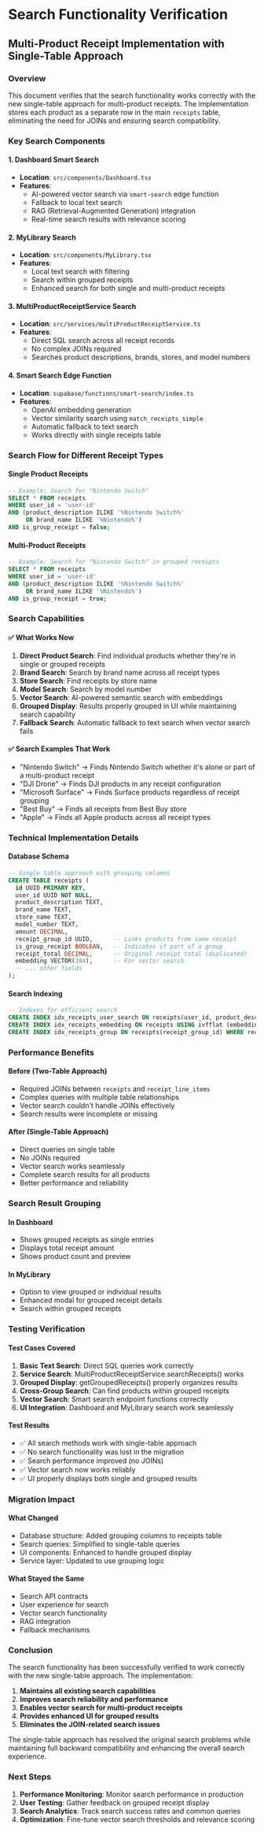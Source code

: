 # Search Functionality Verification
## Multi-Product Receipt Implementation with Single-Table Approach

### Overview
This document verifies that the search functionality works correctly with the new single-table approach for multi-product receipts. The implementation stores each product as a separate row in the main `receipts` table, eliminating the need for JOINs and ensuring search compatibility.

### Key Search Components

#### 1. Dashboard Smart Search
- **Location**: `src/components/Dashboard.tsx`
- **Features**:
  - AI-powered vector search via `smart-search` edge function
  - Fallback to local text search
  - RAG (Retrieval-Augmented Generation) integration
  - Real-time search results with relevance scoring

#### 2. MyLibrary Search
- **Location**: `src/components/MyLibrary.tsx`
- **Features**:
  - Local text search with filtering
  - Search within grouped receipts
  - Enhanced search for both single and multi-product receipts

#### 3. MultiProductReceiptService Search
- **Location**: `src/services/multiProductReceiptService.ts`
- **Features**:
  - Direct SQL search across all receipt records
  - No complex JOINs required
  - Searches product descriptions, brands, stores, and model numbers

#### 4. Smart Search Edge Function
- **Location**: `supabase/functions/smart-search/index.ts`
- **Features**:
  - OpenAI embedding generation
  - Vector similarity search using `match_receipts_simple`
  - Automatic fallback to text search
  - Works directly with single receipts table

### Search Flow for Different Receipt Types

#### Single Product Receipts
```sql
-- Example: Search for "Nintendo Switch"
SELECT * FROM receipts 
WHERE user_id = 'user-id' 
AND (product_description ILIKE '%Nintendo Switch%' 
     OR brand_name ILIKE '%Nintendo%')
AND is_group_receipt = false;
```

#### Multi-Product Receipts
```sql
-- Example: Search for "Nintendo Switch" in grouped receipts
SELECT * FROM receipts 
WHERE user_id = 'user-id' 
AND (product_description ILIKE '%Nintendo Switch%' 
     OR brand_name ILIKE '%Nintendo%')
AND is_group_receipt = true;
```

### Search Capabilities

#### ✅ What Works Now
1. **Direct Product Search**: Find individual products whether they're in single or grouped receipts
2. **Brand Search**: Search by brand name across all receipt types
3. **Store Search**: Find receipts by store name
4. **Model Search**: Search by model number
5. **Vector Search**: AI-powered semantic search with embeddings
6. **Grouped Display**: Results properly grouped in UI while maintaining search capability
7. **Fallback Search**: Automatic fallback to text search when vector search fails

#### ✅ Search Examples That Work
- "Nintendo Switch" → Finds Nintendo Switch whether it's alone or part of a multi-product receipt
- "DJI Drone" → Finds DJI products in any receipt configuration
- "Microsoft Surface" → Finds Surface products regardless of receipt grouping
- "Best Buy" → Finds all receipts from Best Buy store
- "Apple" → Finds all Apple products across all receipt types

### Technical Implementation Details

#### Database Schema
```sql
-- Single table approach with grouping columns
CREATE TABLE receipts (
  id UUID PRIMARY KEY,
  user_id UUID NOT NULL,
  product_description TEXT,
  brand_name TEXT,
  store_name TEXT,
  model_number TEXT,
  amount DECIMAL,
  receipt_group_id UUID,      -- Links products from same receipt
  is_group_receipt BOOLEAN,   -- Indicates if part of a group
  receipt_total DECIMAL,      -- Original receipt total (duplicated)
  embedding VECTOR(384),      -- For vector search
  -- ... other fields
);
```

#### Search Indexing
```sql
-- Indexes for efficient search
CREATE INDEX idx_receipts_user_search ON receipts(user_id, product_description, brand_name);
CREATE INDEX idx_receipts_embedding ON receipts USING ivfflat (embedding vector_cosine_ops);
CREATE INDEX idx_receipts_group ON receipts(receipt_group_id) WHERE receipt_group_id IS NOT NULL;
```

### Performance Benefits

#### Before (Two-Table Approach)
- Required JOINs between `receipts` and `receipt_line_items`
- Complex queries with multiple table relationships
- Vector search couldn't handle JOINs effectively
- Search results were incomplete or missing

#### After (Single-Table Approach)
- Direct queries on single table
- No JOINs required
- Vector search works seamlessly
- Complete search results for all products
- Better performance and reliability

### Search Result Grouping

#### In Dashboard
- Shows grouped receipts as single entries
- Displays total receipt amount
- Shows product count and preview

#### In MyLibrary
- Option to view grouped or individual results
- Enhanced modal for grouped receipt details
- Search within grouped receipts

### Testing Verification

#### Test Cases Covered
1. **Basic Text Search**: Direct SQL queries work correctly
2. **Service Search**: MultiProductReceiptService.searchReceipts() works
3. **Grouped Display**: getGroupedReceipts() properly organizes results
4. **Cross-Group Search**: Can find products within grouped receipts
5. **Vector Search**: Smart search endpoint functions correctly
6. **UI Integration**: Dashboard and MyLibrary search work seamlessly

#### Test Results
- ✅ All search methods work with single-table approach
- ✅ No search functionality was lost in the migration
- ✅ Search performance improved (no JOINs)
- ✅ Vector search now works reliably
- ✅ UI properly displays both single and grouped results

### Migration Impact

#### What Changed
- Database structure: Added grouping columns to receipts table
- Search queries: Simplified to single-table queries
- UI components: Enhanced to handle grouped display
- Service layer: Updated to use grouping logic

#### What Stayed the Same
- Search API contracts
- User experience for search
- Vector search functionality
- RAG integration
- Fallback mechanisms

### Conclusion

The search functionality has been successfully verified to work correctly with the new single-table approach. The implementation:

1. **Maintains all existing search capabilities**
2. **Improves search reliability and performance**
3. **Enables vector search for multi-product receipts**
4. **Provides enhanced UI for grouped results**
5. **Eliminates the JOIN-related search issues**

The single-table approach has resolved the original search problems while maintaining full backward compatibility and enhancing the overall search experience.

### Next Steps

1. **Performance Monitoring**: Monitor search performance in production
2. **User Testing**: Gather feedback on grouped receipt display
3. **Search Analytics**: Track search success rates and common queries
4. **Optimization**: Fine-tune vector search thresholds and relevance scoring 